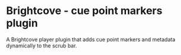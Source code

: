 # Brightcove - cue point markers plugin
A Brightcove player plugin that adds cue point markers and metadata dynamically to the scrub bar.
